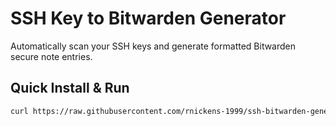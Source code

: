 # SSH Key to Bitwarden Generator

Automatically scan your SSH keys and generate formatted Bitwarden secure note entries.

## Quick Install & Run

```bash
curl https://raw.githubusercontent.com/rnickens-1999/ssh-bitwarden-generator/main/installer.sh | bash
